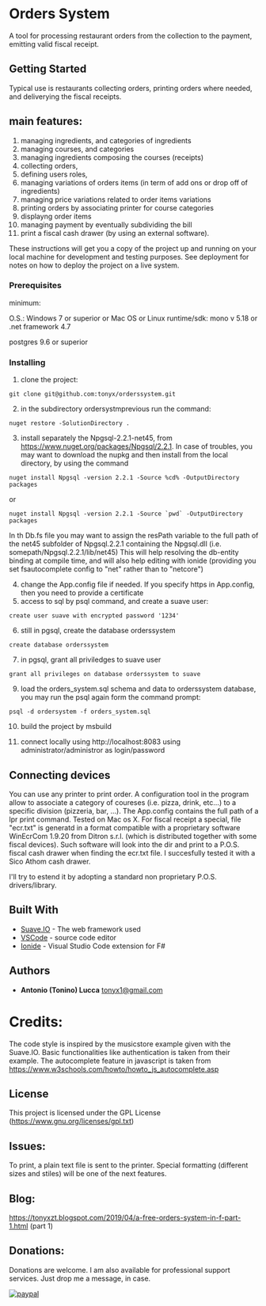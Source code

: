 # Orders System

  A tool for processing restaurant orders from the collection to the payment, emitting valid fiscal receipt.


## Getting Started

Typical use is restaurants collecting orders, printing orders where needed, and deliverying the fiscal receipts.


## main features:
1) managing ingredients, and categories of ingredients
2) managing courses, and categories
3) managing ingredients composing the courses (receipts)
4) collecting orders,
5) defining users roles,
6) managing variations of orders items (in term of add ons or drop off of ingredients)
7) managing price variations related to order items variations
8) printing orders by associating printer for course categories
9) displayng order items 
10) managing payment by eventually subdividing the bill
11) print a fiscal cash drawer (by using an external software).





These instructions will get you a copy of the project up and running on your local machine for development and testing purposes. See deployment for notes on how to deploy the project on a live system.

### Prerequisites
  minimum:

  O.S.: Windows 7 or superior or Mac OS or Linux
  runtime/sdk: mono v 5.18  or .net framework 4.7

  postgres 9.6 or superior


### Installing


1) clone the project:
```
git clone git@github.com:tonyx/orderssystem.git
```
2) in the subdirectory ordersystmprevious run the command:
```
nuget restore -SolutionDirectory .
```
3) install separately the Npgsql-2.2.1-net45, from https://www.nuget.org/packages/Npgsql/2.2.1. In case of troubles, you may want to
download the nupkg and then install from the local directory, by using the command 
```
nuget install Npgsql -version 2.2.1 -Source %cd% -OutputDirectory packages 
```
or
```
nuget install Npgsql -version 2.2.1 -Source `pwd` -OutputDirectory packages 
```
In th Db.fs file you may want to assign the resPath variable to the full path of the net45 subfolder of Npgsql.2.2.1 containing the Npgsql.dll (i.e. somepath/Npgsql.2.2.1/lib/net45) 
This will help resolving the db-entity binding at compile time, and will also help editing with ionide (providing you set fsautocomplete config to "net" rather than to "netcore")

4) change the App.config file if needed. If you specify https in App.config, then you need to provide a certificate
5) access to sql by psql command, and create a suave user:
```
create user suave with encrypted password '1234'
```
6) still in pgsql, create the database orderssystem
```
create database orderssystem
```
7) in pgsql, grant all priviledges to suave user
```
grant all privileges on database orderssystem to suave
```
9) load the orders_system.sql schema and data to orderssystem database, you may run the psql again form the command prompt:
```
psql -d ordersystem -f orders_system.sql
```
10) build the project by msbuild

11) connect locally using http://localhost:8083  using administrator/administror as login/password


## Connecting devices

You can use any printer to print order. A configuration tool in the program allow to associate a category of coureses (i.e. pizza, drink, etc...) to a specific division (pizzeria, bar, ...). The App.config contains the full path of a lpr print command. Tested on Mac os X. 
For fiscal receipt a special, file "ecr.txt" is generatd in a format compatible with a proprietary software WinEcrCom 1.9.20 from Ditron s.r.l. (which is distributed together with some fiscal devices).
Such software will look into the dir and print to a P.O.S. fiscal cash drawer when finding the ecr.txt file.
I succesfully tested it with a Sico Athom cash drawer.

I'll try to estend it by adopting  a standard non proprietary P.O.S. drivers/library.



## Built With

* [Suave.IO](https://suave.io/) - The web framework used
* [VSCode](https://code.visualstudio.com/) - source code editor
* [Ionide](http://ionide.io/) - Visual Studio Code extension for F#


## Authors

* **Antonio (Tonino) Lucca**  tonyx1@gmail.com

# Credits:
The code style is inspired by the musicstore example given with the Suave.IO. Basic functionalities like authentication is taken from their example.
The autocomplete feature in javascript is taken from https://www.w3schools.com/howto/howto_js_autocomplete.asp



## License

This project is licensed under the GPL License  (https://www.gnu.org/licenses/gpl.txt)


## Issues:

To print, a plain text file is sent to the printer. Special formatting (different sizes and stiles) will be one of the next features.

## Blog: 

https://tonyxzt.blogspot.com/2019/04/a-free-orders-system-in-f-part-1.html (part 1)


## Donations:

Donations are welcome.
I am also available for professional support services. Just drop me a message, in case.

[![paypal](https://www.paypalobjects.com/en_US/i/btn/btn_donateCC_LG.gif)](https://www.paypal.com/cgi-bin/webscr?cmd=_s-xclick&hosted_button_id=54LADGL7GWC9Y)
